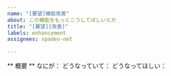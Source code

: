 ```yaml
---
name: "[要望]機能改善"
about: この機能をもっとこうしてほしいとか
title: "[要望][改善]"
labels: enhancement
assignees: xpadev-net

---
```


** 概要 **
なにが：
どうなっていて：
どうなってほしい：
